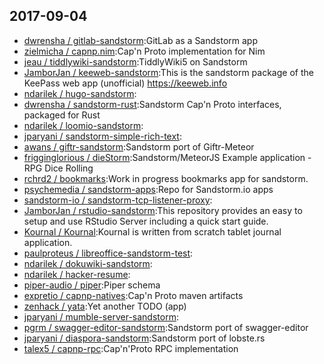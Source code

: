 ## 2017-09-04

* [dwrensha / gitlab-sandstorm](https://github.com/dwrensha/gitlab-sandstorm):GitLab as a Sandstorm app
* [zielmicha / capnp.nim](https://github.com/zielmicha/capnp.nim):Cap'n Proto implementation for Nim
* [jeau / tiddlywiki-sandstorm](https://github.com/jeau/tiddlywiki-sandstorm):TiddlyWiki5 on Sandstorm
* [JamborJan / keeweb-sandstorm](https://github.com/JamborJan/keeweb-sandstorm):This is the sandstorm package of the KeePass web app (unofficial) https://keeweb.info
* [ndarilek / hugo-sandstorm](https://github.com/ndarilek/hugo-sandstorm):
* [dwrensha / sandstorm-rust](https://github.com/dwrensha/sandstorm-rust):Sandstorm Cap'n Proto interfaces, packaged for Rust
* [ndarilek / loomio-sandstorm](https://github.com/ndarilek/loomio-sandstorm):
* [jparyani / sandstorm-simple-rich-text](https://github.com/jparyani/sandstorm-simple-rich-text):
* [awans / giftr-sandstorm](https://github.com/awans/giftr-sandstorm):Sandstorm port of Giftr-Meteor
* [frigginglorious / dieStorm](https://github.com/frigginglorious/dieStorm):Sandstorm/MeteorJS Example application - RPG Dice Rolling
* [rchrd2 / bookmarks](https://github.com/rchrd2/bookmarks):Work in progress bookmarks app for sandstorm.
* [psychemedia / sandstorm-apps](https://github.com/psychemedia/sandstorm-apps):Repo for Sandstorm.io apps
* [sandstorm-io / sandstorm-tcp-listener-proxy](https://github.com/sandstorm-io/sandstorm-tcp-listener-proxy):
* [JamborJan / rstudio-sandstorm](https://github.com/JamborJan/rstudio-sandstorm):This repository provides an easy to setup and use RStudio Server including a quick start guide.
* [Kournal / Kournal](https://github.com/Kournal/Kournal):Kournal is written from scratch tablet journal application.
* [paulproteus / libreoffice-sandstorm-test](https://github.com/paulproteus/libreoffice-sandstorm-test):
* [ndarilek / dokuwiki-sandstorm](https://github.com/ndarilek/dokuwiki-sandstorm):
* [ndarilek / hacker-resume](https://github.com/ndarilek/hacker-resume):
* [piper-audio / piper](https://github.com/piper-audio/piper):Piper schema
* [expretio / capnp-natives](https://github.com/expretio/capnp-natives):Cap'n Proto maven artifacts
* [zenhack / yata](https://github.com/zenhack/yata):Yet another TODO (app)
* [jparyani / mumble-server-sandstorm](https://github.com/jparyani/mumble-server-sandstorm):
* [pgrm / swagger-editor-sandstorm](https://github.com/pgrm/swagger-editor-sandstorm):Sandstorm port of swagger-editor
* [jparyani / diaspora-sandstorm](https://github.com/jparyani/diaspora-sandstorm):Sandstorm port of lobste.rs
* [talex5 / capnp-rpc](https://github.com/talex5/capnp-rpc):Cap'n'Proto RPC implementation
